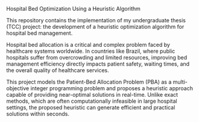 Hospital Bed Optimization Using a Heuristic Algorithm

This repository contains the implementation of my undergraduate thesis (TCC) project: the development of a heuristic optimization algorithm for hospital bed management.

Hospital bed allocation is a critical and complex problem faced by healthcare systems worldwide. In countries like Brazil, where public hospitals suffer from overcrowding and limited resources, improving bed management efficiency directly impacts patient safety, waiting times, and the overall quality of healthcare services.

This project models the Patient-Bed Allocation Problem (PBA) as a multi-objective integer programming problem and proposes a heuristic approach capable of providing near-optimal solutions in real-time. Unlike exact methods, which are often computationally infeasible in large hospital settings, the proposed heuristic can generate efficient and practical solutions within seconds.

